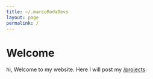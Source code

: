 ```yaml
---
title: ~/.marcoRodaDevs
layout: page
permalink: /
---
```


# Welcome
hi, Welcome to my website. Here I will post my [/projects](/marcorodadevs/projects).